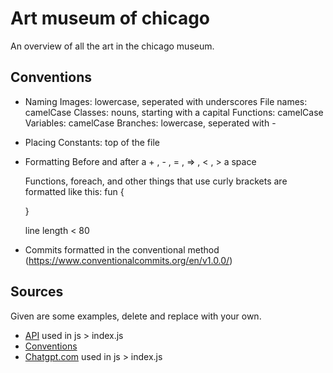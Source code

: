 # Art museum of chicago

An overview of all the art in the chicago museum.

## Conventions
- Naming
    Images: lowercase, seperated with underscores
    File names: camelCase
    Classes: nouns, starting with a capital
    Functions: camelCase
    Variables: camelCase
    Branches: lowercase, seperated with -

- Placing
    Constants: top of the file

- Formatting
    Before and after a + , - , = , => , < , > a space

    Functions, foreach, and other things that use curly brackets are formatted like this:
    fun {

    } 

    line length < 80

- Commits
    formatted in the conventional method (https://www.conventionalcommits.org/en/v1.0.0/)

    

## Sources 

Given are some examples, delete and replace with your own.

- [API](https://api.artic.edu/api/v1/artworks) used in js > index.js
- [Conventions](https://www.w3schools.com/js/js_conventions.asp)
- [Chatgpt.com](https://chatgpt.com/share/67110f21-ddd8-800d-a4b1-2c59ac5b2c8d) used in js > index.js
